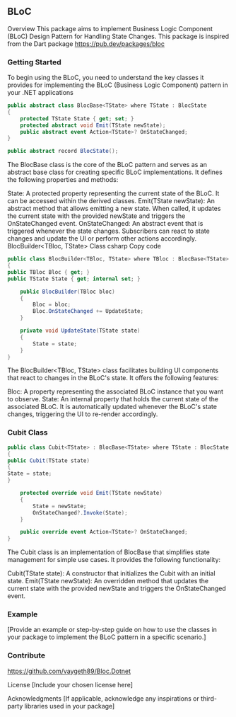 ## BLoC

Overview
This package aims to implement Business Logic Component (BLoC) Design Pattern for Handling State Changes. This package
is inspired from the Dart package https://pub.dev/packages/bloc

### Getting Started

To begin using the BLoC, you need to understand the key classes it provides for implementing the BLoC (Business Logic
Component) pattern in your .NET applications

```c# 
public abstract class BlocBase<TState> where TState : BlocState
{
    protected TState State { get; set; }
    protected abstract void Emit(TState newState);
    public abstract event Action<TState>? OnStateChanged;
}
```

```c#
public abstract record BlocState();
```

The BlocBase<TState> class is the core of the BLoC pattern and serves as an abstract base class for creating specific
BLoC implementations. It defines the following properties and methods:

State: A protected property representing the current state of the BLoC. It can be accessed within the derived classes.
Emit(TState newState): An abstract method that allows emitting a new state. When called, it updates the current state
with the provided newState and triggers the OnStateChanged event.
OnStateChanged: An abstract event that is triggered whenever the state changes. Subscribers can react to state changes
and update the UI or perform other actions accordingly.
BlocBuilder<TBloc, TState> Class
csharp
Copy code

```c#
public class BlocBuilder<TBloc, TState> where TBloc : BlocBase<TState> where TState : BlocState
{
public TBloc Bloc { get; }
public TState State { get; internal set; }

    public BlocBuilder(TBloc bloc)
    {
        Bloc = bloc;
        Bloc.OnStateChanged += UpdateState;
    }

    private void UpdateState(TState state)
    {
        State = state;
    }
}
```

The BlocBuilder<TBloc, TState> class facilitates building UI components that react to changes in the BLoC's state. It
offers the following features:

Bloc: A property representing the associated BLoC instance that you want to observe.
State: An internal property that holds the current state of the associated BLoC. It is automatically updated whenever
the BLoC's state changes, triggering the UI to re-render accordingly.

### Cubit Class

```c#
public class Cubit<TState> : BlocBase<TState> where TState : BlocState
{
public Cubit(TState state)
{
State = state;
}

    protected override void Emit(TState newState)
    {
        State = newState;
        OnStateChanged?.Invoke(State);
    }

    public override event Action<TState>? OnStateChanged;
}
```

The Cubit<TState> class is an implementation of BlocBase<TState> that simplifies state management for simple use cases.
It provides the following functionality:

Cubit(TState state): A constructor that initializes the Cubit with an initial state.
Emit(TState newState): An overridden method that updates the current state with the provided newState and triggers the
OnStateChanged event.


### Example
[Provide an example or step-by-step guide on how to use the classes in your package to implement the BLoC pattern in a specific scenario.]

### Contribute
https://github.com/vaygeth89/Bloc.Dotnet

License
[Include your chosen license here]

Acknowledgments
[If applicable, acknowledge any inspirations or third-party libraries used in your package]

